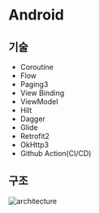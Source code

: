 # Android

## 기술
- Coroutine
- Flow 
- Paging3
- View Binding 
- ViewModel
- Hilt
- Dagger 
- Glide
- Retrofit2 
- OkHttp3 
- Github Action(CI/CD)

## 구조
![architecture](https://github.com/GrapeBongBong/Android/assets/58154638/7fc66f8c-2d4c-4247-acff-02f1b669113b)

